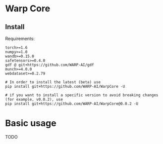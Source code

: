 # Warp Core

## Install

Requirements:

```
torch>=1.6
numpy>=1.0
wandb>=0.15.0
safetensors>=0.4.0
gdf @ git+https://github.com/WARP-AI/gdf
munch>=4.0.0
webdataset>=0.2.79	
```

```
# In order to install the latest (beta) use
pip install git+https://github.com/WARP-AI/WarpCore -U

# if you want to install a specific version to avoid breaking changes (for example, v0.0.2), use 
pip install git+https://github.com/WARP-AI/WarpCore@0.0.2 -U
```

# Basic usage

TODO
